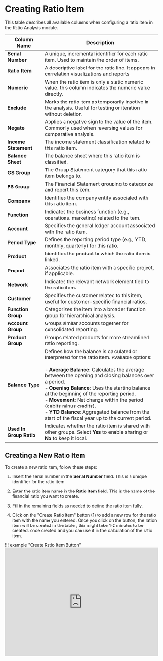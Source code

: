 # **Creating Ratio Item**

This table describes all available columns when configuring a ratio item in the Ratio Analysis module.

| **Column Name**         | **Description** |
|-------------------------|-----------------|
| **Serial Number**       | A unique, incremental identifier for each ratio item. Used to maintain the order of items. |
| **Ratio Item**          | A descriptive label for the ratio line. It appears in correlation visualizations and reports. |
| **Numeric**             | When the ratio item is only a static numeric value. this column indicates the numeric value directly. |
| **Exclude**             | Marks the ratio item as temporarily inactive in the analysis. Useful for testing or iteration without deletion. |
| **Negate**              | Applies a negative sign to the value of the item. Commonly used when reversing values for comparative analysis. |
| **Income Statement**    | The income statement classification related to this ratio item. |
| **Balance Sheet**       | The balance sheet where this ratio item is classified. |
| **GS Group**            | The Group Statement category that this ratio item belongs to. |
| **FS Group**            | The Financial Statement grouping to categorize and report this item. |
| **Company**             | Identifies the company entity associated with this ratio item. |
| **Function**            | Indicates the business function (e.g., operations, marketing) related to the item. |
| **Account**             | Specifies the general ledger account associated with the ratio item. |
| **Period Type**         | Defines the reporting period type (e.g., YTD, monthly, quarterly) for this ratio. |
| **Product**             | Identifies the product to which the ratio item is linked. |
| **Project**             | Associates the ratio item with a specific project, if applicable. |
| **Network**             | Indicates the relevant network element tied to the ratio item. |
| **Customer**            | Specifies the customer related to this item, useful for customer-specific financial ratios. |
| **Function Group**      | Categorizes the item into a broader function group for hierarchical analysis. |
| **Account Group**       | Groups similar accounts together for consolidated reporting. |
| **Product Group**       | Groups related products for more streamlined ratio reporting. |
| **Balance Type**        | Defines how the balance is calculated or interpreted for the ratio item. Available options: <br><br> - **Average Balance**: Calculates the average between the opening and closing balances over a period.<br> - **Opening Balance**: Uses the starting balance at the beginning of the reporting period.<br> - **Movement**: Net change within the period (debits minus credits).<br> - **YTD Balance**: Aggregated balance from the start of the fiscal year up to the current period.|
| **Used In Group Ratio** | Indicates whether the ratio item is shared with other groups. Select **Yes** to enable sharing or **No** to keep it local. |


## Creating a New Ratio Item

To create a new ratio item, follow these steps:

1. Insert the serial number in the **Serial Number** field.  This is a unique identifier for the ratio item.

2. Enter the ratio item name in the **Ratio Item** field.  This is the name of the financial ratio you want to create.
3. Fill in the remaining fields as needed to define the ratio item fully.
4. Click on the "Create Ratio Item" button (1) to add a new row for the ratio item with the name you entered. Once you click on the button, the ration item will be created in the table , this might take 1-2 minutes to be created. once created and you can use it in the calculation of the ratio item.

!!! example "Create Ratio Item Button"
    <iframe frameborder="0" style="width:100%;height:357px;" src="https://viewer.diagrams.net/?tags=%7B%7D&lightbox=1&highlight=0000ff&edit=_blank&layers=1&nav=1&title=ratio_analysis_ksa.drawio&page-id=pryP_8vYTykO-8-kc3v9&dark=auto#Uhttps%3A%2F%2Fdrive.google.com%2Fuc%3Fid%3D1hKgOcEDgKFqvXKH_T1YuvhA6f-4lwTjP%26export%3Ddownload"></iframe>
